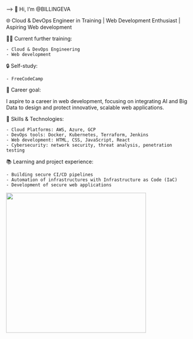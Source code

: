 -->
👋 Hi, I’m @BILLINGEVA 

🌐 Cloud & DevOps Engineer in Training | Web Development Enthusiast | Aspiring Web development

👨‍🎓 Current further training:

	- Cloud & DevOps Engineering
	- Web development

🔒 Self-study:

	- FreeCodeCamp

💼 Career goal:

I aspire to a career in web development, focusing on integrating AI and Big Data to design      and protect innovative, scalable web applications.

🚀 Skills & Technologies:

	- Cloud Platforms: AWS, Azure, GCP
	- DevOps tools: Docker, Kubernetes, Terraform, Jenkins
	- Web development: HTML, CSS, JavaScript, React
	- Cybersecurity: network security, threat analysis, penetration testing

📚 Learning and project experience:

	- Building secure CI/CD pipelines
	- Automation of infrastructures with Infrastructure as Code (IaC)
	- Development of secure web applications

<img src="https://github-readme-stats.vercel.app/api/top-langs/?username=BILLINGEVA&layout=compact&theme=dark" width="380">
  
